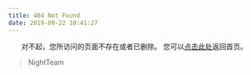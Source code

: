 ```yaml
---
title: 404 Not Found
date: 2019-09-22 10:41:27
---
```


<center>
对不起，您所访问的页面不存在或者已删除。
您可以<a href="https://lyn4ever29.github.io>">点击此处</a>返回首页。
</center>

<blockquote class="blockquote-center">
    NightTeam
</blockquote>